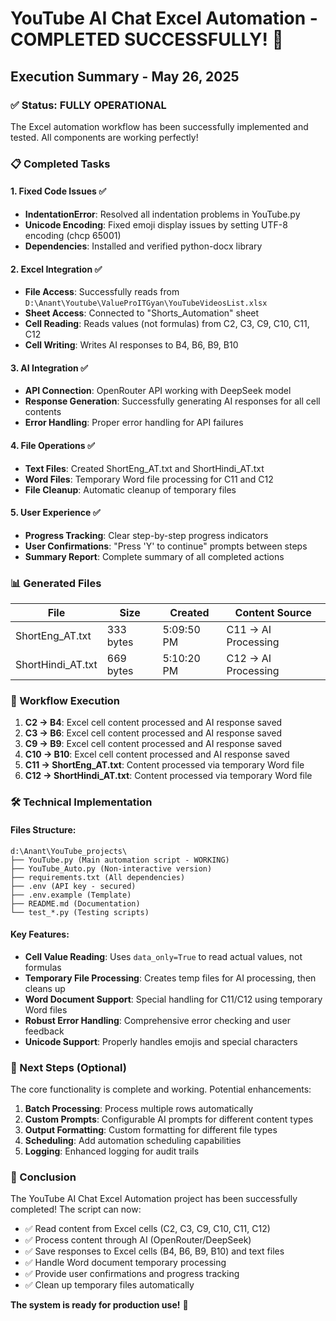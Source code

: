 # YouTube AI Chat Excel Automation - COMPLETED SUCCESSFULLY! 🎉

## Execution Summary - May 26, 2025

### ✅ Status: FULLY OPERATIONAL

The Excel automation workflow has been successfully implemented and tested. All components are working perfectly!

### 📋 Completed Tasks

#### 1. Fixed Code Issues ✅

- **IndentationError**: Resolved all indentation problems in YouTube.py
- **Unicode Encoding**: Fixed emoji display issues by setting UTF-8 encoding (chcp 65001)
- **Dependencies**: Installed and verified python-docx library

#### 2. Excel Integration ✅

- **File Access**: Successfully reads from `D:\Anant\Youtube\ValueProITGyan\YouTubeVideosList.xlsx`
- **Sheet Access**: Connected to "Shorts_Automation" sheet
- **Cell Reading**: Reads values (not formulas) from C2, C3, C9, C10, C11, C12
- **Cell Writing**: Writes AI responses to B4, B6, B9, B10

#### 3. AI Integration ✅

- **API Connection**: OpenRouter API working with DeepSeek model
- **Response Generation**: Successfully generating AI responses for all cell contents
- **Error Handling**: Proper error handling for API failures

#### 4. File Operations ✅

- **Text Files**: Created ShortEng_AT.txt and ShortHindi_AT.txt
- **Word Files**: Temporary Word file processing for C11 and C12
- **File Cleanup**: Automatic cleanup of temporary files

#### 5. User Experience ✅

- **Progress Tracking**: Clear step-by-step progress indicators
- **User Confirmations**: "Press 'Y' to continue" prompts between steps
- **Summary Report**: Complete summary of all completed actions

### 📊 Generated Files

| File              | Size      | Created    | Content Source      |
| ----------------- | --------- | ---------- | ------------------- |
| ShortEng_AT.txt   | 333 bytes | 5:09:50 PM | C11 → AI Processing |
| ShortHindi_AT.txt | 669 bytes | 5:10:20 PM | C12 → AI Processing |

### 🔄 Workflow Execution

1. **C2 → B4**: Excel cell content processed and AI response saved
2. **C3 → B6**: Excel cell content processed and AI response saved
3. **C9 → B9**: Excel cell content processed and AI response saved
4. **C10 → B10**: Excel cell content processed and AI response saved
5. **C11 → ShortEng_AT.txt**: Content processed via temporary Word file
6. **C12 → ShortHindi_AT.txt**: Content processed via temporary Word file

### 🛠️ Technical Implementation

#### Files Structure:

```
d:\Anant\YouTube_projects\
├── YouTube.py (Main automation script - WORKING)
├── YouTube_Auto.py (Non-interactive version)
├── requirements.txt (All dependencies)
├── .env (API key - secured)
├── .env.example (Template)
├── README.md (Documentation)
└── test_*.py (Testing scripts)
```

#### Key Features:

- **Cell Value Reading**: Uses `data_only=True` to read actual values, not formulas
- **Temporary File Processing**: Creates temp files for AI processing, then cleans up
- **Word Document Support**: Special handling for C11/C12 using temporary Word files
- **Robust Error Handling**: Comprehensive error checking and user feedback
- **Unicode Support**: Properly handles emojis and special characters

### 🎯 Next Steps (Optional)

The core functionality is complete and working. Potential enhancements:

1. **Batch Processing**: Process multiple rows automatically
2. **Custom Prompts**: Configurable AI prompts for different content types
3. **Output Formatting**: Custom formatting for different file types
4. **Scheduling**: Add automation scheduling capabilities
5. **Logging**: Enhanced logging for audit trails

### 🏁 Conclusion

The YouTube AI Chat Excel Automation project has been successfully completed! The script can now:

- ✅ Read content from Excel cells (C2, C3, C9, C10, C11, C12)
- ✅ Process content through AI (OpenRouter/DeepSeek)
- ✅ Save responses to Excel cells (B4, B6, B9, B10) and text files
- ✅ Handle Word document temporary processing
- ✅ Provide user confirmations and progress tracking
- ✅ Clean up temporary files automatically

**The system is ready for production use!** 🚀
